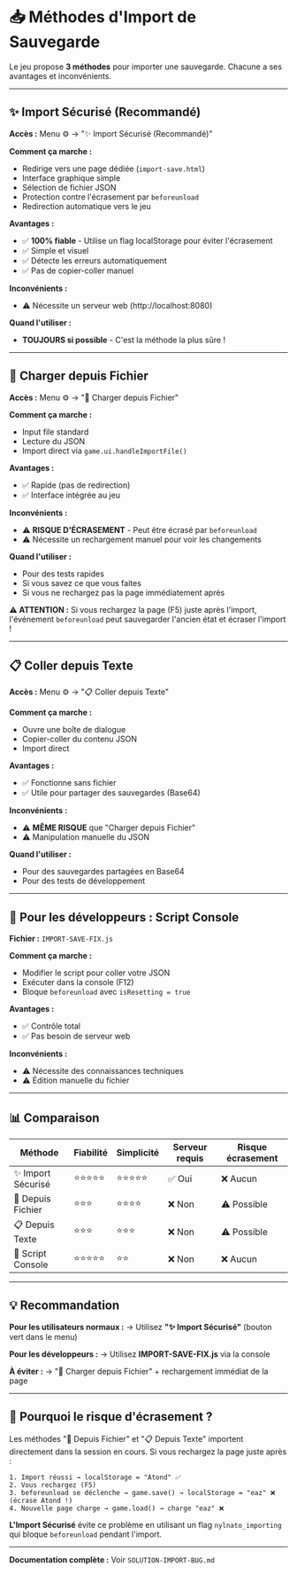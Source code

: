 # 📥 Méthodes d'Import de Sauvegarde

Le jeu propose **3 méthodes** pour importer une sauvegarde. Chacune a ses avantages et inconvénients.

---

## ✨ Import Sécurisé (Recommandé)

**Accès :** Menu ⚙️ → "✨ Import Sécurisé (Recommandé)"

**Comment ça marche :**

- Redirige vers une page dédiée (`import-save.html`)
- Interface graphique simple
- Sélection de fichier JSON
- Protection contre l'écrasement par `beforeunload`
- Redirection automatique vers le jeu

**Avantages :**

- ✅ **100% fiable** - Utilise un flag localStorage pour éviter l'écrasement
- ✅ Simple et visuel
- ✅ Détecte les erreurs automatiquement
- ✅ Pas de copier-coller manuel

**Inconvénients :**

- ⚠️ Nécessite un serveur web (http://localhost:8080)

**Quand l'utiliser :**

- **TOUJOURS si possible** - C'est la méthode la plus sûre !

---

## 📂 Charger depuis Fichier

**Accès :** Menu ⚙️ → "📂 Charger depuis Fichier"

**Comment ça marche :**

- Input file standard
- Lecture du JSON
- Import direct via `game.ui.handleImportFile()`

**Avantages :**

- ✅ Rapide (pas de redirection)
- ✅ Interface intégrée au jeu

**Inconvénients :**

- ⚠️ **RISQUE D'ÉCRASEMENT** - Peut être écrasé par `beforeunload`
- ⚠️ Nécessite un rechargement manuel pour voir les changements

**Quand l'utiliser :**

- Pour des tests rapides
- Si vous savez ce que vous faites
- Si vous ne rechargez pas la page immédiatement après

**⚠️ ATTENTION :** Si vous rechargez la page (F5) juste après l'import, l'événement `beforeunload` peut sauvegarder l'ancien état et écraser l'import !

---

## 📋 Coller depuis Texte

**Accès :** Menu ⚙️ → "📋 Coller depuis Texte"

**Comment ça marche :**

- Ouvre une boîte de dialogue
- Copier-coller du contenu JSON
- Import direct

**Avantages :**

- ✅ Fonctionne sans fichier
- ✅ Utile pour partager des sauvegardes (Base64)

**Inconvénients :**

- ⚠️ **MÊME RISQUE** que "Charger depuis Fichier"
- ⚠️ Manipulation manuelle du JSON

**Quand l'utiliser :**

- Pour des sauvegardes partagées en Base64
- Pour des tests de développement

---

## 🔧 Pour les développeurs : Script Console

**Fichier :** `IMPORT-SAVE-FIX.js`

**Comment ça marche :**

- Modifier le script pour coller votre JSON
- Exécuter dans la console (F12)
- Bloque `beforeunload` avec `isResetting = true`

**Avantages :**

- ✅ Contrôle total
- ✅ Pas besoin de serveur web

**Inconvénients :**

- ⚠️ Nécessite des connaissances techniques
- ⚠️ Édition manuelle du fichier

---

## 📊 Comparaison

| Méthode            | Fiabilité  | Simplicité | Serveur requis | Risque écrasement |
| ------------------ | ---------- | ---------- | -------------- | ----------------- |
| ✨ Import Sécurisé | ⭐⭐⭐⭐⭐ | ⭐⭐⭐⭐⭐ | ✅ Oui         | ❌ Aucun          |
| 📂 Depuis Fichier  | ⭐⭐⭐     | ⭐⭐⭐⭐   | ❌ Non         | ⚠️ Possible       |
| 📋 Depuis Texte    | ⭐⭐⭐     | ⭐⭐⭐     | ❌ Non         | ⚠️ Possible       |
| 🔧 Script Console  | ⭐⭐⭐⭐⭐ | ⭐⭐       | ❌ Non         | ❌ Aucun          |

---

## 💡 Recommandation

**Pour les utilisateurs normaux :**
→ Utilisez **"✨ Import Sécurisé"** (bouton vert dans le menu)

**Pour les développeurs :**
→ Utilisez **IMPORT-SAVE-FIX.js** via la console

**À éviter :**
→ "📂 Charger depuis Fichier" + rechargement immédiat de la page

---

## 🐛 Pourquoi le risque d'écrasement ?

Les méthodes "📂 Depuis Fichier" et "📋 Depuis Texte" importent directement dans la session en cours. Si vous rechargez la page juste après :

```
1. Import réussi → localStorage = "Atond" ✅
2. Vous rechargez (F5)
3. beforeunload se déclenche → game.save() → localStorage = "eaz" ❌ (écrase Atond !)
4. Nouvelle page charge → game.load() → charge "eaz" ❌
```

**L'Import Sécurisé** évite ce problème en utilisant un flag `nylnato_importing` qui bloque `beforeunload` pendant l'import.

---

**Documentation complète :** Voir `SOLUTION-IMPORT-BUG.md`

